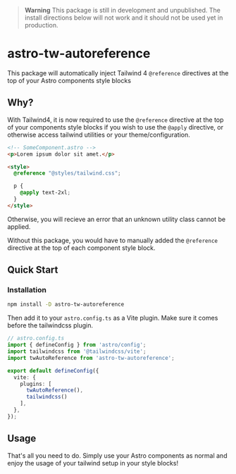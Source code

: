 > **Warning** This package is still in development and unpublished. The install directions below will not work and it should not be used yet in production.
# astro-tw-autoreference
This package will automatically inject Tailwind 4 `@reference` directives at the top of your Astro components style blocks

## Why?
With Tailwind4, it is now required to use the `@reference` directive at the top of your components style blocks if you wish to use the `@apply` directive, or otherwise access tailwind utilities or your theme/configuration.

```html
<!-- SomeComponent.astro -->
<p>Lorem ipsum dolor sit amet.</p>

<style>
  @reference "@styles/tailwind.css";

  p {
    @apply text-2xl; 
  }
</style>
```

Otherwise, you will recieve an error that an unknown utility class cannot be applied.

Without this package, you would have to manually added the `@reference` directive at the top of each component style block.

## Quick Start

### Installation
```bash
npm install -D astro-tw-autoreference
```

Then add it to your `astro.config.ts` as a Vite plugin.  Make sure it comes before the tailwindcss plugin.
```ts
// astro.config.ts
import { defineConfig } from 'astro/config';
import tailwindcss from '@tailwindcss/vite';
import twAutoReference from 'astro-tw-autoreference';

export default defineConfig({
  vite: {
    plugins: [
      twAutoReference(),
      tailwindcss()
    ],
  },
});

```

## Usage
That's all you need to do.  Simply use your Astro components as normal and enjoy the usage of your tailwind setup in your style blocks!